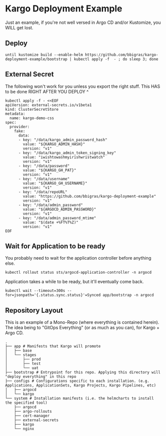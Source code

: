 # Kargo Deployment Example

Just an example, if you're not well versed in Argo CD and/or Kustomize, you WILL get lost.

## Deploy

```shell
until kustomize build --enable-helm https://github.com/bbigras/kargo-deployment-example/bootstrap | kubectl apply -f  - ; do sleep 3; done
```

## External Secret 

The following won't work for you unless you export the right stuff. This HAS to be done RIGHT AFTER YOU DEPLOY ^

```shell
kubectl apply -f - <<EOF
apiVersion: external-secrets.io/v1beta1
kind: ClusterSecretStore
metadata:
  name: kargo-demo-css
spec:
  provider:
    fake:
      data:
      - key: "/data/kargo_admin_password_hash"
        value: "${KARGO_ADMIN_HASH}"
        version: "v1"
      - key: "/data/kargo_admin_token_signing_key"
        value: "iwishtowashmyirishwristwatch"
        version: "v1"
      - key: "/data/password"
        value: "${KARGO_GH_PAT}"
        version: "v1"
      - key: "/data/username"
        value: "${KARGO_GH_USERNAME}"
        version: "v1"
      - key: "/data/repoURL"
        value: "https://github.com/bbigras/kargo-deployment-example"
        version: "v1"
      - key: "/data/admin_password"
        value: "${ARGOCD_ADMIN_PASSWORD}"
        version: "v1"
      - key: "/data/admin_password_mtime"
        value: "$(date +%FT%T%Z)"
        version: "v1"
EOF
```

## Wait for Application to be ready

You probably need to wait for the application controller before anything else.

```shell
kubectl rollout status sts/argocd-application-controller -n argocd
```

Application takes a while to be ready, but it'll eventually come back.

```shell
kubectl wait --timeout=300s --for=jsonpath='{.status.sync.status}'=Synced app/bootstrap -n argocd
```

## Repository Layout

This is an example of a Mono-Repo (where everything is contained herein). The idea being to "GitOps Everything" (or as much as you can), for Kargo + Argo CD.

```text annotate
.
├── app # Manifests that Kargo will promote
│   ├── base
│   └── stages
│       ├── prod
│       ├── test
│       └── uat
├── bootstrap # Entrypoint for this repo. Applying this directory will "deploy everything" in this repo
├── configs # Configurations specific to each installation. (e.g. Applications, ApplicationSets, Kargo Projects, Kargo Pipelines, etc)
│   ├── argocd
│   └── kargo
└── system # Installation manifests (i.e. the helmcharts to install the specified tool)
    ├── argocd
    ├── argo-rollouts
    ├── cert-manager
    ├── external-secrets
    ├── kargo
    └── nginx
```
